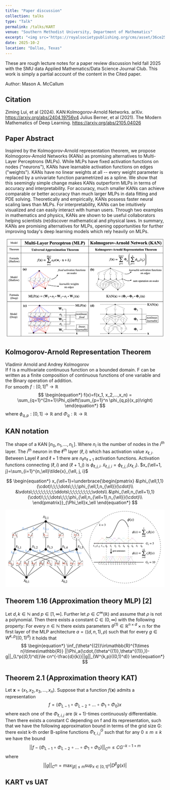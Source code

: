 ```yaml
---
title: "Paper discussion"
collection: talks
type: "Talk"
permalink: /talks/KART
venue: "Southern Methodist University, Department of Mathematics"
excerpt: "<img src='https://royalsocietypublishing.org/cms/asset/36ce25b6-102d-4f3f-8e4d-328bda956484/rspa20230422f01.gif'>"
date: 2025-10-2
location: "Dallas, Texas"
---
```


These are rough lecture notes for a paper review discussion held fall 2025 with the SMU data Applied Mathematics/Data Science Journal Club. This work is simply a partial account of the content in the Cited paper.

Author: Mason A. McCallum

## Citation
Ziming Lui, et al (2024). KAN:Kolmogorov-Arnold Networks. arXiv. https://arxiv.org/abs/2404.19756v4
Julius Berner, et al (2021). The Modern Mathematics of Deep Learning. https://arxiv.org/abs/2105.04026
## Paper Abstract
Inspired by the Kolmogorov-Arnold representation theorem, we propose Kolmogorov-Arnold Networks (KANs) as promising alternatives to Multi-Layer Perceptrons (MLPs). While MLPs have fixed activation functions on nodes ("neurons"), KANs have learnable activation functions on edges ("weights"). KANs have no linear weights at all -- every weight parameter is replaced by a univariate function parametrized as a spline. We show that this seemingly simple change makes KANs outperform MLPs in terms of accuracy and interpretability. For accuracy, much smaller KANs can achieve comparable or better accuracy than much larger MLPs in data fitting and PDE solving. Theoretically and empirically, KANs possess faster neural scaling laws than MLPs. For interpretability, KANs can be intuitively visualized and can easily interact with human users. Through two examples in mathematics and physics, KANs are shown to be useful collaborators helping scientists (re)discover mathematical and physical laws. In summary, KANs are promising alternatives for MLPs, opening opportunities for further improving today's deep learning models which rely heavily on MLPs.

![image](MLPvsKAN.png)

## Kolmogorov-Arnold Representation Theorem 
Vladimir Arnold and Andrey Kolmogorov <br>
If f is a multivariate continuous function on a bounded domain. F can be written as a finite composition of continuous functions of one variable and the Binary operation of addition.<br> 
For smooth $f:[0,1]^n \rightarrow \mathbb{R}$
$$
\begin{equation*}
  f(x)=f(x_1, x_2,...,x_n) = \sum_{q=1}^{2n+1}\Phi_q\left(\sum_{p=1}^n \phi_{q,p}(x_p)\right)
\end{equation*}
$$
where $\phi_{q,p}:[0,1]\rightarrow\mathbb{R}$ and $\Phi_q:\mathbb{R}\rightarrow\mathbb{R}$

## KAN notation
The shape of a KAN $[n_0, n_1,...,n_L]$. Where $n_i$ is the number of nodes in the $i^{th}$ layer. The $i^{th}$ neuron in the $\ell^{th}$ layer $(\ell, i)$ which has activation value $x_{\ell, i}$. Between Layel $\ell$ and $\ell+1$ there are $n_\ell n_{\ell+1}$ activation functions. Activation functions connecting $(\ell, i)$ and $(\ell+1, j)$ is $\phi_{\ell,j,i}$. $\tilde{x}_{\ell,j,i}=\phi_{\ell,j,i}(x_{\ell,i})$. $x_{\ell+1, j}=\sum_{i=1}^{n_\ell}\tilde{x}_{\ell, j, i}$

$$
\begin{equation*}
  x_{\ell+1}=\underbrace{\begin{pmatrix}
                &\phi_{\ell,1,1}(\cdot)\;\;\;\dots\;\;\;\phi_{\ell,1,n_{\ell}}(\cdot)\\
                &\vdots\;\;\;\;\;\;\;\;\;\ddots\;\;\;\;\;\;\;\;\;\vdots\\
                &\phi_{\ell,n_{\ell+1},1}(\cdot)\;\;\;\dots\;\;\;\phi_{\ell,n_{\ell+1},n_{\ell}}(\cdot)\\
             \end{pmatrix}}_{\Phi_\ell}x_\ell
\end{equation*}
$$

![image](KAN.png)
## Theorem 1.16 (Approximation theory MLP) [2]
Let $d,k\in\mathbb{N}$ and $p\in[1,\infty]$. Further let $\rho\in C^\infty(\mathbb{R})$ and assume that $\rho$ is not a polynomial. Then there exists a constant $C\in(0,\infty)$ with the following property: For every $n\in\mathbb{N}$ there exists parameters $\theta^{(1)}\in\mathbb{R}^{n\times d}\times\mathbb{n}$ for the first layer of the MLP architecture $a=((d,n,1),\rho)$ such that for every $g\in W^{k,p}((0,1)^d)$ it holds that
$$
\begin{equation*}
\inf_{\theta^{(2)}\in\mathbb{R}^{1\times n}\times\mathbb{R}} ||\Phi_a(\cdot,(\theta^{(1)},\theta^{(1)},))-g||_{L^p((0,1)^d)}\le cn^{-\frac{d}{k}}||g||_{W^{k,p}((0,1)^d)}
\end{equation*}
$$

## Theorem 2.1 (Approximation theory KAT)
Let $\bm{x}=(x_1,x_2,x_3,...,x_n)$. Suppose that a function $f(\bm{x})$ admits a representation
$$
\begin{equation*}
f = (\Phi_{L-1}\circ\Phi_{L-2}\circ\dots\circ\Phi_{1}\circ\Phi_{0})x
\end{equation*}
$$
where each one of the $\Phi_{\ell,i,j}$ are $(k+1)$-times continuously differentiable. Then there exists a constant C depending on f and its representation, such that we have the following approximation bound in terms of the grid size G: there exist k-th order B-spline functions $\Phi_{\ell,i,j}^G$ such that for any $0\le m\le k$ we have the bound
$$
\begin{equation*}
||f-(\Phi_{L-1}\circ\Phi_{L-2}\circ\dots\circ\Phi_{1}\circ\Phi_{0})||_{C^m}\le CG^{-k-1+m}
\end{equation*}
$$
where
$$
\begin{equation*}
||g||_{C^m} = \max_{|\beta|\le m}\sup_{x\in[0,1]^n}|D^\beta g(x)|
\end{equation*}
$$

## KART vs UAT



